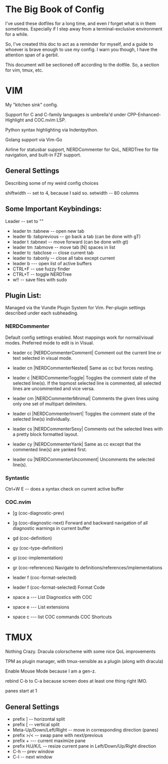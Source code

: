 # The Big Book of Config

I've used these dotfiles for a long time, and even *I* forget what is in them
sometimes. Especially if I step away from a terminal-exclusive environment for
a while.

So, I've created this doc to act as a reminder for myself, and a guide to
whoever is brave enough to use my config. I warn you though, I have the
attention span of a gerbil.

This document will be sectioned off according to the dotfile. So, a section for
vim, tmux, etc.

# VIM
My "kitchen sink" config.

Support for C and C-family languages is umbrella'd
under CPP-Enhanced-Highlight and COC.nvim LSP.

Python syntax highlighting via Indentpython.

Golang support via Vim-Go

Airline for statusbar support, NERDCommenter for QoL, NERDTree for file
navigation, and built-in FZF support.

## General Settings
Describing some of my weird config choices

shiftwidth -- set to 4, because I said so.
setwidth -- 80 columns

## Some Important Keybindings:
Leader -- set to "\"

- leader tn :tabnew -- open new tab
- leader tb :tabprevious -- go back a tab (can be done with gT)
- leader t  :tabnext -- move forward (can be done with gt)
- leader tm :tabmove -- move tab [N] spaces in list
- leader tc :tabclose -- close current tab
- leader to :tabonly -- close all tabs except current
- leader  b --- open list of active buffers
- CTRL+F -- use fuzzy finder
- CTRL+T -- toggle NERDTree
- w!! -- save files with sudo

## Plugin List:
Managed via the Vundle Plugin System for Vim.
Per-plugin settings described under each subheading.

### NERDCommenter
Default config settings enabled. Most mappings work for normal/visual modes.
Preferred mode to edit is in Visual.

- leader cc |NERDCommenterComment|
Comment out the current line or text selected in visual mode.

- leader cn |NERDCommenterNested|
Same as cc but forces nesting.

- leader c |NERDCommenterToggle|
Toggles the comment state of the selected line(s). If the topmost selected line
is commented, all selected lines are uncommented and vice versa.

- leader cm |NERDCommenterMinimal|
Comments the given lines using only one
set of multipart delimiters.

- leader ci |NERDCommenterInvert|
Toggles the comment state of the selected line(s) individually.

- leader cs |NERDCommenterSexy|
Comments out the selected lines with a pretty block formatted layout.

- leader cy |NERDCommenterYank|
Same as cc except that the commented line(s) are yanked first.

- leader cu |NERDCommenterUncomment|
Uncomments the selected line(s).

### Syntastic
Ctrl+W E -- does a syntax check on current active buffer

### COC.nvim

- [g (coc-diagnostic-prev)
- ]g (coc-diagnostic-next)
Forward and backward navigation of all diagnostic warnings in current buffer

- gd (coc-definition)
- gy (coc-type-definition)
- gi (coc-implementation)
- gr (coc-references)
Navigate to definitions/references/implementations

- leader f  (coc-format-selected)
- leader f  (coc-format-selected)
Format Code

- space a --- List Diagnostics with COC
- space e --- List extensions
- space c --- list COC commands
COC Shortcuts

# TMUX

Nothing Crazy. Dracula colorscheme with some nice QoL improvements

TPM as plugin manager, with tmux-sensible as a plugin (along with dracula)

Enable Mouse Mode because I am a gen-z.

rebind C-b to C-a because screen does at least one thing right IMO.

panes start at 1

## General Settings
- prefix ] -- horizontal split
- prefix [ -- vertical split
- Meta-Up/Down/Left/Right -- move in corresponding direction (panes)
- prefix >/< -- swap pane with next/previous
- prefix + --- current maximize pane
- prefix H/J/K/L -- resize current pane in Left/Down/Up/Right direction
- C-h -- prev window
- C-l -- next window